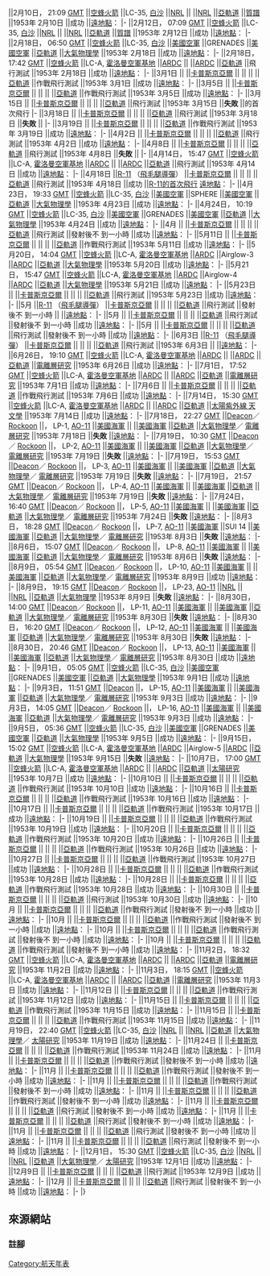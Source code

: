 ||<span id="2月"></span>2月10日，
21:09 [GMT](../Page/GMT.md "wikilink")
||[空蜂火箭](../Page/空蜂火箭.md "wikilink") ||LC-35,
[白沙](../Page/白沙導彈靶場.md "wikilink")
||[NRL](../Page/美國海軍研究實驗室.md "wikilink") ||
||[NRL](../Page/美國海軍研究實驗室.md "wikilink")
||[亞軌道](../Page/亞軌道.md "wikilink")
||[質譜](../Page/質譜.md "wikilink") ||1953年
2月10日 ||成功 ||[遠地點](../Page/遠地點.md "wikilink")： |- ||2月12日，
07:09 [GMT](../Page/GMT.md "wikilink")
||[空蜂火箭](../Page/空蜂火箭.md "wikilink") ||LC-35,
[白沙](../Page/白沙導彈靶場.md "wikilink")
||[NRL](../Page/美國海軍研究實驗室.md "wikilink") ||
||[NRL](../Page/美國海軍研究實驗室.md "wikilink")
||[亞軌道](../Page/亞軌道.md "wikilink")
||[質譜](../Page/質譜.md "wikilink") ||1953年
2月12日 ||成功 ||[遠地點](../Page/遠地點.md "wikilink")： |- ||2月18日，
06:50 [GMT](../Page/GMT.md "wikilink")
||[空蜂火箭](../Page/空蜂火箭.md "wikilink") ||LC-35,
[白沙](../Page/白沙導彈靶場.md "wikilink")
||[美國空軍](../Page/美國空軍.md "wikilink") ||GRENADES
||[美國空軍](../Page/美國空軍.md "wikilink")
||[亞軌道](../Page/亞軌道.md "wikilink")
||[大氣物理學](../Page/大氣物理學.md "wikilink") ||1953年
2月18日 ||成功 ||[遠地點](../Page/遠地點.md "wikilink")： |- ||2月18日，
17:42 [GMT](../Page/GMT.md "wikilink")
||[空蜂火箭](../Page/空蜂火箭.md "wikilink") ||LC-A,
[霍洛曼空軍基地](../Page/霍洛曼空軍基地.md "wikilink")
||[ARDC](../Page/空軍研發司令部.md "wikilink") ||
||[ARDC](../Page/空軍研發司令部.md "wikilink")
||[亞軌道](../Page/亞軌道.md "wikilink") ||飛行測試 ||1953年
2月18日 ||成功 ||[遠地點](../Page/遠地點.md "wikilink")： |-
||<span id="3月"></span>3月1日 ||
||[卡普斯京亞爾](../Page/卡普斯京亞爾.md "wikilink") || ||
|| ||[亞軌道](../Page/亞軌道.md "wikilink") ||作戰飛行測試 ||1953年
3月1日 ||成功 ||[遠地點](../Page/遠地點.md "wikilink")： |- ||3月5日 ||
||[卡普斯京亞爾](../Page/卡普斯京亞爾.md "wikilink") || || ||
||[亞軌道](../Page/亞軌道.md "wikilink") ||作戰飛行測試 ||1953年
3月5日 ||成功 ||[遠地點](../Page/遠地點.md "wikilink")： |- ||3月15日 ||
||[卡普斯京亞爾](../Page/卡普斯京亞爾.md "wikilink") || || ||
||[亞軌道](../Page/亞軌道.md "wikilink") ||飛行測試 ||1953年
3月15日 ||**失敗** ||的首次飛行 |- ||3月18日 ||
||[卡普斯京亞爾](../Page/卡普斯京亞爾.md "wikilink") || ||
|| ||[亞軌道](../Page/亞軌道.md "wikilink") ||飛行測試 ||1953年
3月18日 ||**失敗** || |- ||3月19日 || ||[卡普斯京亞爾](../Page/卡普斯京亞爾.md "wikilink")
|| || || ||[亞軌道](../Page/亞軌道.md "wikilink") ||作戰飛行測試 ||1953年
3月19日 ||成功 ||[遠地點](../Page/遠地點.md "wikilink")： |-
||<span id="4月"></span>4月2日 ||
||[卡普斯京亞爾](../Page/卡普斯京亞爾.md "wikilink") || ||
|| ||[亞軌道](../Page/亞軌道.md "wikilink") ||飛行測試 ||1953年
4月2日 ||成功 ||[遠地點](../Page/遠地點.md "wikilink")： |- ||4月8日 ||
||[卡普斯京亞爾](../Page/卡普斯京亞爾.md "wikilink") || || ||
||[亞軌道](../Page/亞軌道.md "wikilink") ||飛行測試 ||1953年
4月8日 ||**失敗** || |- ||4月14日，
15:47 [GMT](../Page/GMT.md "wikilink")
||[空蜂火箭](../Page/空蜂火箭.md "wikilink") ||LC-A,
[霍洛曼空軍基地](../Page/霍洛曼空軍基地.md "wikilink")
||[ARDC](../Page/空軍研發司令部.md "wikilink") ||
||[ARDC](../Page/空軍研發司令部.md "wikilink")
||[亞軌道](../Page/亞軌道.md "wikilink") ||飛行測試 ||1953年
4月14日 ||成功 ||[遠地點](../Page/遠地點.md "wikilink")： |- ||4月18日
||[R-11](../Page/R-11.md "wikilink")
（[飛毛腿導彈](../Page/飛毛腿導彈.md "wikilink")）
||[卡普斯京亞爾](../Page/卡普斯京亞爾.md "wikilink") || ||
|| ||[亞軌道](../Page/亞軌道.md "wikilink") ||飛行測試 ||1953年
4月18日 ||成功 ||[R-11的首次飛行](../Page/R-11.md "wikilink")
[遠地點](../Page/遠地點.md "wikilink")： |- ||4月23日，
19:33 [GMT](../Page/GMT.md "wikilink")
||[空蜂火箭](../Page/空蜂火箭.md "wikilink") ||LC-35,
[白沙](../Page/白沙導彈靶場.md "wikilink")
||[美國空軍](../Page/美國空軍.md "wikilink") ||SPHERE
||[美國空軍](../Page/美國空軍.md "wikilink")
||[亞軌道](../Page/亞軌道.md "wikilink")
||[大氣物理學](../Page/大氣物理學.md "wikilink") ||1953年
4月23日 ||成功 ||[遠地點](../Page/遠地點.md "wikilink")： |- ||4月24日，
10:19 [GMT](../Page/GMT.md "wikilink")
||[空蜂火箭](../Page/空蜂火箭.md "wikilink") ||LC-35,
[白沙](../Page/白沙導彈靶場.md "wikilink")
||[美國空軍](../Page/美國空軍.md "wikilink") ||GRENADES
||[美國空軍](../Page/美國空軍.md "wikilink")
||[亞軌道](../Page/亞軌道.md "wikilink")
||[大氣物理學](../Page/大氣物理學.md "wikilink") ||1953年
4月24日 ||成功 ||[遠地點](../Page/遠地點.md "wikilink")： |- ||4月 ||
||[卡普斯京亞爾](../Page/卡普斯京亞爾.md "wikilink") || || ||
||[亞軌道](../Page/亞軌道.md "wikilink") ||飛行測試 ||發射後不
到一小時 ||成功 ||[遠地點](../Page/遠地點.md "wikilink")： |-
||<span id="5月"></span>5月11日 ||
||[卡普斯京亞爾](../Page/卡普斯京亞爾.md "wikilink") || ||
|| ||[亞軌道](../Page/亞軌道.md "wikilink") ||作戰飛行測試 ||1953年
5月11日 ||成功 ||[遠地點](../Page/遠地點.md "wikilink")： |- ||5月20日，
14:04 [GMT](../Page/GMT.md "wikilink")
||[空蜂火箭](../Page/空蜂火箭.md "wikilink") ||LC-A,
[霍洛曼空軍基地](../Page/霍洛曼空軍基地.md "wikilink")
||[ARDC](../Page/空軍研發司令部.md "wikilink") ||Airglow-3
||[ARDC](../Page/空軍研發司令部.md "wikilink")
||[亞軌道](../Page/亞軌道.md "wikilink")
||[大氣物理學](../Page/大氣物理學.md "wikilink") ||1953年
5月20日 ||成功 ||[遠地點](../Page/遠地點.md "wikilink")： |- ||5月21日，
15:47 [GMT](../Page/GMT.md "wikilink")
||[空蜂火箭](../Page/空蜂火箭.md "wikilink") ||LC-A,
[霍洛曼空軍基地](../Page/霍洛曼空軍基地.md "wikilink")
||[ARDC](../Page/空軍研發司令部.md "wikilink") ||Airglow-4
||[ARDC](../Page/空軍研發司令部.md "wikilink")
||[亞軌道](../Page/亞軌道.md "wikilink")
||[大氣物理學](../Page/大氣物理學.md "wikilink") ||1953年
5月21日 ||成功 ||[遠地點](../Page/遠地點.md "wikilink")： |- ||5月23日 ||
||[卡普斯京亞爾](../Page/卡普斯京亞爾.md "wikilink") || || ||
||[亞軌道](../Page/亞軌道.md "wikilink") ||飛行測試 ||1953年
5月23日 ||成功 ||[遠地點](../Page/遠地點.md "wikilink")： |- ||5月
||[R-11](../Page/R-11.md "wikilink")
（[飛毛腿導彈](../Page/飛毛腿導彈.md "wikilink")）
||[卡普斯京亞爾](../Page/卡普斯京亞爾.md "wikilink") || ||
|| ||[亞軌道](../Page/亞軌道.md "wikilink") ||飛行測試 ||發射後不
到一小時 || ||[遠地點](../Page/遠地點.md "wikilink")： |- ||5月 ||
||[卡普斯京亞爾](../Page/卡普斯京亞爾.md "wikilink") || || ||
||[亞軌道](../Page/亞軌道.md "wikilink") ||飛行測試 ||發射後不
到一小時 ||成功 ||[遠地點](../Page/遠地點.md "wikilink")： |- ||5月 ||
||[卡普斯京亞爾](../Page/卡普斯京亞爾.md "wikilink") || || ||
||[亞軌道](../Page/亞軌道.md "wikilink") ||飛行測試 ||發射後不
到一小時 ||成功 ||[遠地點](../Page/遠地點.md "wikilink")： |-
||<span id="6月"></span>6月3日 ||[R-11](../Page/R-11.md "wikilink")
（[飛毛腿導彈](../Page/飛毛腿導彈.md "wikilink")）
||[卡普斯京亞爾](../Page/卡普斯京亞爾.md "wikilink") || ||
|| ||[亞軌道](../Page/亞軌道.md "wikilink") ||飛行測試 ||1953年
6月3日 || ||[遠地點](../Page/遠地點.md "wikilink")： |- ||6月26日，
19:10 [GMT](../Page/GMT.md "wikilink")
||[空蜂火箭](../Page/空蜂火箭.md "wikilink") ||LC-A,
[霍洛曼空軍基地](../Page/霍洛曼空軍基地.md "wikilink")
||[ARDC](../Page/空軍研發司令部.md "wikilink") ||
||[ARDC](../Page/空軍研發司令部.md "wikilink")
||[亞軌道](../Page/亞軌道.md "wikilink")
||[電離層研究](../Page/電離層.md "wikilink") ||1953年
6月26日 ||成功 ||[遠地點](../Page/遠地點.md "wikilink")： |-
||<span id="7月"></span>7月1日，
17:52 [GMT](../Page/GMT.md "wikilink")
||[空蜂火箭](../Page/空蜂火箭.md "wikilink") ||LC-A,
[霍洛曼空軍基地](../Page/霍洛曼空軍基地.md "wikilink")
||[ARDC](../Page/空軍研發司令部.md "wikilink") ||
||[ARDC](../Page/空軍研發司令部.md "wikilink")
||[亞軌道](../Page/亞軌道.md "wikilink")
||[電離層研究](../Page/電離層.md "wikilink") ||1953年
7月1日 ||成功 ||[遠地點](../Page/遠地點.md "wikilink")： |- ||7月6日 ||
||[卡普斯京亞爾](../Page/卡普斯京亞爾.md "wikilink") || || ||
||[亞軌道](../Page/亞軌道.md "wikilink") ||作戰飛行測試 ||1953年
7月6日 ||成功 ||[遠地點](../Page/遠地點.md "wikilink")： |- ||7月14日，
15:30 [GMT](../Page/GMT.md "wikilink")
||[空蜂火箭](../Page/空蜂火箭.md "wikilink") ||LC-A,
[霍洛曼空軍基地](../Page/霍洛曼空軍基地.md "wikilink")
||[ARDC](../Page/空軍研發司令部.md "wikilink") ||
||[ARDC](../Page/空軍研發司令部.md "wikilink")
||[亞軌道](../Page/亞軌道.md "wikilink")
||[太陽](../Page/太陽.md "wikilink")[紫外線
天文學](../Page/紫外線天文學.md "wikilink") ||1953年
7月14日 ||成功 ||[遠地點](../Page/遠地點.md "wikilink")： |- ||7月18日，
22:27 [GMT](../Page/GMT.md "wikilink")
||[Deacon](../Page/Deacon_\(rocket\).md "wikilink")／
[Rockoon](../Page/Rockoon.md "wikilink") ||，
LP-1, [AO-11](../Page/Atlantic_Ocean_Launch_Site_11.md "wikilink")
||[美國海軍](../Page/美國海軍.md "wikilink") ||
||[美國海軍](../Page/美國海軍.md "wikilink")
||[亞軌道](../Page/亞軌道.md "wikilink")
||[大氣物理學](../Page/大氣物理學.md "wikilink")／
[電離層研究](../Page/電離層.md "wikilink") ||1953年
7月18日 ||**失敗** ||[遠地點](../Page/遠地點.md "wikilink")： |- ||7月19日，
10:30 [GMT](../Page/GMT.md "wikilink")
||[Deacon](../Page/Deacon_\(rocket\).md "wikilink")／
[Rockoon](../Page/Rockoon.md "wikilink") ||，
LP-2, [AO-11](../Page/Atlantic_Ocean_Launch_Site_11.md "wikilink")
||[美國海軍](../Page/美國海軍.md "wikilink") ||
||[美國海軍](../Page/美國海軍.md "wikilink")
||[亞軌道](../Page/亞軌道.md "wikilink")
||[大氣物理學](../Page/大氣物理學.md "wikilink")／
[電離層研究](../Page/電離層.md "wikilink") ||1953年
7月19日 ||**失敗** ||[遠地點](../Page/遠地點.md "wikilink")： |- ||7月19日，
15:53 [GMT](../Page/GMT.md "wikilink")
||[Deacon](../Page/Deacon_\(rocket\).md "wikilink")／
[Rockoon](../Page/Rockoon.md "wikilink") ||，
LP-3, [AO-11](../Page/Atlantic_Ocean_Launch_Site_11.md "wikilink")
||[美國海軍](../Page/美國海軍.md "wikilink") ||
||[美國海軍](../Page/美國海軍.md "wikilink")
||[亞軌道](../Page/亞軌道.md "wikilink")
||[大氣物理學](../Page/大氣物理學.md "wikilink")／
[電離層研究](../Page/電離層.md "wikilink") ||1953年
7月19日 ||**失敗** ||[遠地點](../Page/遠地點.md "wikilink")： |- ||7月19日，
21:57 [GMT](../Page/GMT.md "wikilink")
||[Deacon](../Page/Deacon_\(rocket\).md "wikilink")／
[Rockoon](../Page/Rockoon.md "wikilink") ||，
LP-4, [AO-11](../Page/Atlantic_Ocean_Launch_Site_11.md "wikilink")
||[美國海軍](../Page/美國海軍.md "wikilink") ||
||[美國海軍](../Page/美國海軍.md "wikilink")
||[亞軌道](../Page/亞軌道.md "wikilink")
||[大氣物理學](../Page/大氣物理學.md "wikilink")／
[電離層研究](../Page/電離層.md "wikilink") ||1953年
7月19日 ||**失敗** ||[遠地點](../Page/遠地點.md "wikilink")： |- ||7月24日，
16:40 [GMT](../Page/GMT.md "wikilink")
||[Deacon](../Page/Deacon_\(rocket\).md "wikilink")／
[Rockoon](../Page/Rockoon.md "wikilink") ||，
LP-5, [AO-11](../Page/Atlantic_Ocean_Launch_Site_11.md "wikilink")
||[美國海軍](../Page/美國海軍.md "wikilink") ||
||[美國海軍](../Page/美國海軍.md "wikilink")
||[亞軌道](../Page/亞軌道.md "wikilink")
||[大氣物理學](../Page/大氣物理學.md "wikilink")／
[電離層研究](../Page/電離層.md "wikilink") ||1953年
7月24日 ||**失敗** ||[遠地點](../Page/遠地點.md "wikilink")： |-
||<span id="8月"></span>8月3日，
18:28 [GMT](../Page/GMT.md "wikilink")
||[Deacon](../Page/Deacon_\(rocket\).md "wikilink")／
[Rockoon](../Page/Rockoon.md "wikilink") ||，
LP-7, [AO-11](../Page/Atlantic_Ocean_Launch_Site_11.md "wikilink")
||[美國海軍](../Page/美國海軍.md "wikilink") ||SUI 14
||[美國海軍](../Page/美國海軍.md "wikilink")
||[亞軌道](../Page/亞軌道.md "wikilink")
||[大氣物理學](../Page/大氣物理學.md "wikilink")／
[電離層研究](../Page/電離層.md "wikilink") ||1953年
8月3日 ||**失敗** ||[遠地點](../Page/遠地點.md "wikilink")： |- ||8月6日，
15:07 [GMT](../Page/GMT.md "wikilink")
||[Deacon](../Page/Deacon_\(rocket\).md "wikilink")／
[Rockoon](../Page/Rockoon.md "wikilink") ||，
LP-8, [AO-11](../Page/Atlantic_Ocean_Launch_Site_11.md "wikilink")
||[美國海軍](../Page/美國海軍.md "wikilink") ||
||[美國海軍](../Page/美國海軍.md "wikilink")
||[亞軌道](../Page/亞軌道.md "wikilink")
||[大氣物理學](../Page/大氣物理學.md "wikilink")／
[電離層研究](../Page/電離層.md "wikilink") ||1953年
8月6日 ||**失敗** ||[遠地點](../Page/遠地點.md "wikilink")： |- ||8月9日，
05:54 [GMT](../Page/GMT.md "wikilink")
||[Deacon](../Page/Deacon_\(rocket\).md "wikilink")／
[Rockoon](../Page/Rockoon.md "wikilink") ||，
LP-10, [AO-11](../Page/Atlantic_Ocean_Launch_Site_11.md "wikilink")
||[美國海軍](../Page/美國海軍.md "wikilink") ||
||[美國海軍](../Page/美國海軍.md "wikilink")
||[亞軌道](../Page/亞軌道.md "wikilink")
||[大氣物理學](../Page/大氣物理學.md "wikilink")／
[電離層研究](../Page/電離層.md "wikilink") ||1953年
8月9日 ||成功 ||[遠地點](../Page/遠地點.md "wikilink")： |- ||8月9日，
19:15 [GMT](../Page/GMT.md "wikilink")
||[Deacon](../Page/Deacon_\(rocket\).md "wikilink")／
[Rockoon](../Page/Rockoon.md "wikilink") ||，
LP-23, [AO-11](../Page/Atlantic_Ocean_Launch_Site_11.md "wikilink")
||[NRL](../Page/美國海軍研究實驗室.md "wikilink") ||
||[NRL](../Page/美國海軍研究實驗室.md "wikilink")
||[亞軌道](../Page/亞軌道.md "wikilink")
||[大氣物理學](../Page/大氣物理學.md "wikilink") ||1953年
8月9日 ||**失敗** ||[遠地點](../Page/遠地點.md "wikilink")： |- ||8月30日，
14:00 [GMT](../Page/GMT.md "wikilink")
||[Deacon](../Page/Deacon_\(rocket\).md "wikilink")／
[Rockoon](../Page/Rockoon.md "wikilink") ||，
LP-11, [AO-11](../Page/Atlantic_Ocean_Launch_Site_11.md "wikilink")
||[美國海軍](../Page/美國海軍.md "wikilink") ||
||[美國海軍](../Page/美國海軍.md "wikilink")
||[亞軌道](../Page/亞軌道.md "wikilink")
||[大氣物理學](../Page/大氣物理學.md "wikilink")／
[電離層研究](../Page/電離層.md "wikilink") ||1953年
8月30日 ||**失敗** ||[遠地點](../Page/遠地點.md "wikilink")： |- ||8月30日，
16:20 [GMT](../Page/GMT.md "wikilink")
||[Deacon](../Page/Deacon_\(rocket\).md "wikilink")／
[Rockoon](../Page/Rockoon.md "wikilink") ||，
LP-12, [AO-11](../Page/Atlantic_Ocean_Launch_Site_11.md "wikilink")
||[美國海軍](../Page/美國海軍.md "wikilink") ||
||[美國海軍](../Page/美國海軍.md "wikilink")
||[亞軌道](../Page/亞軌道.md "wikilink")
||[大氣物理學](../Page/大氣物理學.md "wikilink")／
[電離層研究](../Page/電離層.md "wikilink") ||1953年
8月30日 ||**失敗** ||[遠地點](../Page/遠地點.md "wikilink")： |- ||8月30日，
20:46 [GMT](../Page/GMT.md "wikilink")
||[Deacon](../Page/Deacon_\(rocket\).md "wikilink")／
[Rockoon](../Page/Rockoon.md "wikilink") ||，
LP-13, [AO-11](../Page/Atlantic_Ocean_Launch_Site_11.md "wikilink")
||[美國海軍](../Page/美國海軍.md "wikilink") ||
||[美國海軍](../Page/美國海軍.md "wikilink")
||[亞軌道](../Page/亞軌道.md "wikilink")
||[大氣物理學](../Page/大氣物理學.md "wikilink")／
[電離層研究](../Page/電離層.md "wikilink") ||1953年
8月30日 ||成功 ||[遠地點](../Page/遠地點.md "wikilink")： |-
||<span id="9月"></span>9月1日，
05:05 [GMT](../Page/GMT.md "wikilink")
||[空蜂火箭](../Page/空蜂火箭.md "wikilink") ||LC-35,
[白沙](../Page/白沙導彈靶場.md "wikilink")
||[美國空軍](../Page/美國空軍.md "wikilink") ||GRENADES
||[美國空軍](../Page/美國空軍.md "wikilink")
||[亞軌道](../Page/亞軌道.md "wikilink")
||[大氣物理學](../Page/大氣物理學.md "wikilink") ||1953年
9月1日 ||成功 ||[遠地點](../Page/遠地點.md "wikilink")： |- ||9月3日，
11:51 [GMT](../Page/GMT.md "wikilink")
||[Deacon](../Page/Deacon_\(rocket\).md "wikilink") ||，
LP-15, [AO-11](../Page/Atlantic_Ocean_Launch_Site_11.md "wikilink")
||[美國海軍](../Page/美國海軍.md "wikilink") ||
||[美國海軍](../Page/美國海軍.md "wikilink")
||[亞軌道](../Page/亞軌道.md "wikilink")
||[大氣物理學](../Page/大氣物理學.md "wikilink")／
[電離層研究](../Page/電離層.md "wikilink") ||1953年
9月3日 ||成功 ||[遠地點](../Page/遠地點.md "wikilink")： |- ||9月3日，
14:05 [GMT](../Page/GMT.md "wikilink")
||[Deacon](../Page/Deacon_\(rocket\).md "wikilink")／
[Rockoon](../Page/Rockoon.md "wikilink") ||，
LP-16, [AO-11](../Page/Atlantic_Ocean_Launch_Site_11.md "wikilink")
||[美國海軍](../Page/美國海軍.md "wikilink") ||
||[美國海軍](../Page/美國海軍.md "wikilink")
||[亞軌道](../Page/亞軌道.md "wikilink")
||[大氣物理學](../Page/大氣物理學.md "wikilink")／
[電離層研究](../Page/電離層.md "wikilink") ||1953年
9月3日 ||成功 ||[遠地點](../Page/遠地點.md "wikilink")： |- ||9月5日，
05:36 [GMT](../Page/GMT.md "wikilink")
||[空蜂火箭](../Page/空蜂火箭.md "wikilink") ||LC-35,
[白沙](../Page/白沙導彈靶場.md "wikilink")
||[美國空軍](../Page/美國空軍.md "wikilink") ||GRENADES
||[美國空軍](../Page/美國空軍.md "wikilink")
||[亞軌道](../Page/亞軌道.md "wikilink")
||[大氣物理學](../Page/大氣物理學.md "wikilink") ||1953年
9月5日 ||成功 ||[遠地點](../Page/遠地點.md "wikilink")： |- ||9月15日，
15:02 [GMT](../Page/GMT.md "wikilink")
||[空蜂火箭](../Page/空蜂火箭.md "wikilink") ||LC-A,
[霍洛曼空軍基地](../Page/霍洛曼空軍基地.md "wikilink")
||[ARDC](../Page/空軍研發司令部.md "wikilink") ||Airglow-5
||[ARDC](../Page/空軍研發司令部.md "wikilink")
||[亞軌道](../Page/亞軌道.md "wikilink")
||[大氣物理學](../Page/大氣物理學.md "wikilink") ||1953年
9月15日 ||**失敗** ||[遠地點](../Page/遠地點.md "wikilink")： |-
||<span id="10月"></span>10月7日，
17:00 [GMT](../Page/GMT.md "wikilink")
||[空蜂火箭](../Page/空蜂火箭.md "wikilink") ||LC-A,
[霍洛曼空軍基地](../Page/霍洛曼空軍基地.md "wikilink")
||[ARDC](../Page/空軍研發司令部.md "wikilink") ||
||[ARDC](../Page/空軍研發司令部.md "wikilink")
||[亞軌道](../Page/亞軌道.md "wikilink")
||[太陽研究](../Page/太陽.md "wikilink") ||1953年
10月7日 ||成功 ||[遠地點](../Page/遠地點.md "wikilink")： |- ||10月10日 ||
||[卡普斯京亞爾](../Page/卡普斯京亞爾.md "wikilink") || || ||
||[亞軌道](../Page/亞軌道.md "wikilink") ||作戰飛行測試 ||1953年
10月10日 ||成功 ||[遠地點](../Page/遠地點.md "wikilink")： |- ||10月16日 ||
||[卡普斯京亞爾](../Page/卡普斯京亞爾.md "wikilink") || || ||
||[亞軌道](../Page/亞軌道.md "wikilink") ||作戰飛行測試 ||1953年
10月16日 ||成功 ||[遠地點](../Page/遠地點.md "wikilink")： |- ||10月17日 ||
||[卡普斯京亞爾](../Page/卡普斯京亞爾.md "wikilink") || || ||
||[亞軌道](../Page/亞軌道.md "wikilink") ||作戰飛行測試 ||1953年
10月17日 ||成功 ||[遠地點](../Page/遠地點.md "wikilink")： |- ||10月19日 ||
||[卡普斯京亞爾](../Page/卡普斯京亞爾.md "wikilink") || || ||
||[亞軌道](../Page/亞軌道.md "wikilink") ||作戰飛行測試 ||1953年
10月19日 ||成功 ||[遠地點](../Page/遠地點.md "wikilink")： |- ||10月20日 ||
||[卡普斯京亞爾](../Page/卡普斯京亞爾.md "wikilink") || || ||
||[亞軌道](../Page/亞軌道.md "wikilink") ||作戰飛行測試 ||1953年
10月20日 ||成功 ||[遠地點](../Page/遠地點.md "wikilink")： |- ||10月26日 ||
||[卡普斯京亞爾](../Page/卡普斯京亞爾.md "wikilink") || || ||
||[亞軌道](../Page/亞軌道.md "wikilink") ||作戰飛行測試 ||1953年
10月26日 ||成功 ||[遠地點](../Page/遠地點.md "wikilink")： |- ||10月27日 ||
||[卡普斯京亞爾](../Page/卡普斯京亞爾.md "wikilink") || || ||
||[亞軌道](../Page/亞軌道.md "wikilink") ||作戰飛行測試 ||1953年
10月27日 ||成功 ||[遠地點](../Page/遠地點.md "wikilink")： |- ||10月28日 ||
||[卡普斯京亞爾](../Page/卡普斯京亞爾.md "wikilink") || || ||
||[亞軌道](../Page/亞軌道.md "wikilink") ||作戰飛行測試 ||1953年
10月28日 ||成功 ||[遠地點](../Page/遠地點.md "wikilink")： |- ||10月28日 ||
||[卡普斯京亞爾](../Page/卡普斯京亞爾.md "wikilink") || || ||
||[亞軌道](../Page/亞軌道.md "wikilink") ||作戰飛行測試 ||1953年
10月28日 ||成功 ||[遠地點](../Page/遠地點.md "wikilink")： |- ||10月30日 ||
||[卡普斯京亞爾](../Page/卡普斯京亞爾.md "wikilink") || || ||
||[亞軌道](../Page/亞軌道.md "wikilink") ||飛行測試 ||1953年
10月30日 ||成功 ||[遠地點](../Page/遠地點.md "wikilink")： |- ||10月 ||
||[卡普斯京亞爾](../Page/卡普斯京亞爾.md "wikilink") || || ||
||[亞軌道](../Page/亞軌道.md "wikilink") ||作戰飛行測試 ||發射後不
到一小時 ||成功 ||[遠地點](../Page/遠地點.md "wikilink")： |- ||10月 ||
||[卡普斯京亞爾](../Page/卡普斯京亞爾.md "wikilink") || || ||
||[亞軌道](../Page/亞軌道.md "wikilink") ||作戰飛行測試 ||發射後不
到一小時 ||成功 ||[遠地點](../Page/遠地點.md "wikilink")： |- ||10月 ||
||[卡普斯京亞爾](../Page/卡普斯京亞爾.md "wikilink") || || ||
||[亞軌道](../Page/亞軌道.md "wikilink") ||作戰飛行測試 ||發射後不
到一小時 ||成功 ||[遠地點](../Page/遠地點.md "wikilink")： |- ||10月 ||
||[卡普斯京亞爾](../Page/卡普斯京亞爾.md "wikilink") || || ||
||[亞軌道](../Page/亞軌道.md "wikilink") ||作戰飛行測試 ||發射後不
到一小時 ||成功 ||[遠地點](../Page/遠地點.md "wikilink")： |-
||<span id="11月"></span>11月2日，
18:32 [GMT](../Page/GMT.md "wikilink")
||[空蜂火箭](../Page/空蜂火箭.md "wikilink") ||LC-A,
[霍洛曼空軍基地](../Page/霍洛曼空軍基地.md "wikilink")
||[ARDC](../Page/空軍研發司令部.md "wikilink") ||
||[ARDC](../Page/空軍研發司令部.md "wikilink")
||[亞軌道](../Page/亞軌道.md "wikilink")
||[電離層研究](../Page/電離層.md "wikilink") ||1953年
11月2日 ||成功 ||[遠地點](../Page/遠地點.md "wikilink")： |- ||11月3日，
18:15 [GMT](../Page/GMT.md "wikilink")
||[空蜂火箭](../Page/空蜂火箭.md "wikilink") ||LC-A,
[霍洛曼空軍基地](../Page/霍洛曼空軍基地.md "wikilink")
||[ARDC](../Page/空軍研發司令部.md "wikilink") ||
||[ARDC](../Page/空軍研發司令部.md "wikilink")
||[亞軌道](../Page/亞軌道.md "wikilink")
||[電離層研究](../Page/電離層.md "wikilink") ||1953年
11月3日 ||成功 ||[遠地點](../Page/遠地點.md "wikilink")： |- ||11月12日 ||
||[卡普斯京亞爾](../Page/卡普斯京亞爾.md "wikilink") || || ||
||[亞軌道](../Page/亞軌道.md "wikilink") ||作戰飛行測試 ||1953年
11月12日 ||成功 ||[遠地點](../Page/遠地點.md "wikilink")： |- ||11月15日 ||
||[卡普斯京亞爾](../Page/卡普斯京亞爾.md "wikilink") || || ||
||[亞軌道](../Page/亞軌道.md "wikilink") ||作戰飛行測試 ||1953年
11月15日 ||成功 ||[遠地點](../Page/遠地點.md "wikilink")： |- ||11月15日 ||
||[卡普斯京亞爾](../Page/卡普斯京亞爾.md "wikilink") || || ||
||[亞軌道](../Page/亞軌道.md "wikilink") ||作戰飛行測試 ||1953年
11月15日 ||成功 ||[遠地點](../Page/遠地點.md "wikilink")： |- ||11月19日，
22:40 [GMT](../Page/GMT.md "wikilink")
||[空蜂火箭](../Page/空蜂火箭.md "wikilink") ||LC-35,
[白沙](../Page/白沙導彈靶場.md "wikilink")
||[NRL](../Page/美國海軍研究實驗室.md "wikilink") ||
||[NRL](../Page/美國海軍研究實驗室.md "wikilink")
||[亞軌道](../Page/亞軌道.md "wikilink")
||[大氣物理學](../Page/大氣物理學.md "wikilink")／
[太陽研究](../Page/太陽.md "wikilink") ||1953年
11月19日 ||成功 ||[遠地點](../Page/遠地點.md "wikilink")： |- ||11月24日 ||
||[卡普斯京亞爾](../Page/卡普斯京亞爾.md "wikilink") || || ||
||[亞軌道](../Page/亞軌道.md "wikilink") ||作戰飛行測試 ||1953年
11月24日 ||成功 ||[遠地點](../Page/遠地點.md "wikilink")： |- ||11月 ||
||[卡普斯京亞爾](../Page/卡普斯京亞爾.md "wikilink") || || ||
||[亞軌道](../Page/亞軌道.md "wikilink") ||作戰飛行測試 ||發射後不
到一小時 ||成功 ||[遠地點](../Page/遠地點.md "wikilink")： |- ||11月 ||
||[卡普斯京亞爾](../Page/卡普斯京亞爾.md "wikilink") || || ||
||[亞軌道](../Page/亞軌道.md "wikilink") ||作戰飛行測試 ||發射後不
到一小時 ||成功 ||[遠地點](../Page/遠地點.md "wikilink")： |- ||11月 ||
||[卡普斯京亞爾](../Page/卡普斯京亞爾.md "wikilink") || || ||
||[亞軌道](../Page/亞軌道.md "wikilink") ||作戰飛行測試 ||發射後不
到一小時 ||成功 ||[遠地點](../Page/遠地點.md "wikilink")： |- ||11月 ||
||[卡普斯京亞爾](../Page/卡普斯京亞爾.md "wikilink") || || ||
||[亞軌道](../Page/亞軌道.md "wikilink") ||作戰飛行測試 ||發射後不
到一小時 ||成功 ||[遠地點](../Page/遠地點.md "wikilink")： |- ||11月 ||
||[卡普斯京亞爾](../Page/卡普斯京亞爾.md "wikilink") || || ||
||[亞軌道](../Page/亞軌道.md "wikilink") ||飛行測試 ||發射後不
到一小時 ||成功 ||[遠地點](../Page/遠地點.md "wikilink")： |- ||11月 ||
||[卡普斯京亞爾](../Page/卡普斯京亞爾.md "wikilink") || || ||
||[亞軌道](../Page/亞軌道.md "wikilink") ||飛行測試 ||發射後不
到一小時 ||成功 ||[遠地點](../Page/遠地點.md "wikilink")： |- ||11月 ||
||[卡普斯京亞爾](../Page/卡普斯京亞爾.md "wikilink") || || ||
||[亞軌道](../Page/亞軌道.md "wikilink") ||飛行測試 ||發射後不
到一小時 ||成功 ||[遠地點](../Page/遠地點.md "wikilink")： |- ||11月 ||
||[卡普斯京亞爾](../Page/卡普斯京亞爾.md "wikilink") || || ||
||[亞軌道](../Page/亞軌道.md "wikilink") ||飛行測試 ||發射後不
到一小時 ||成功 ||[遠地點](../Page/遠地點.md "wikilink")： |-
||<span id="12月"></span>12月1日，
15:30 [GMT](../Page/GMT.md "wikilink")
||[空蜂火箭](../Page/空蜂火箭.md "wikilink") ||LC-35,
[白沙](../Page/白沙導彈靶場.md "wikilink")
||[NRL](../Page/美國海軍研究實驗室.md "wikilink") ||
||[NRL](../Page/美國海軍研究實驗室.md "wikilink")
||[亞軌道](../Page/亞軌道.md "wikilink")
||[大氣物理學](../Page/大氣物理學.md "wikilink")／
[太陽研究](../Page/太陽.md "wikilink") ||1953年
12月1日 ||成功 ||[遠地點](../Page/遠地點.md "wikilink")： |- ||12月9日 ||
||[卡普斯京亞爾](../Page/卡普斯京亞爾.md "wikilink") || || ||
||[亞軌道](../Page/亞軌道.md "wikilink") ||飛行測試 ||1953年
12月9日 ||成功 ||[遠地點](../Page/遠地點.md "wikilink")： |- ||12月 ||
||[卡普斯京亞爾](../Page/卡普斯京亞爾.md "wikilink") || || ||
||[亞軌道](../Page/亞軌道.md "wikilink") ||飛行測試 ||發射後不
到一小時 ||成功 ||[遠地點](../Page/遠地點.md "wikilink")： |- |}

## 來源網站

### 註腳

[Category:航天年表](https://zh.wikipedia.org/wiki/Category:航天年表 "wikilink")